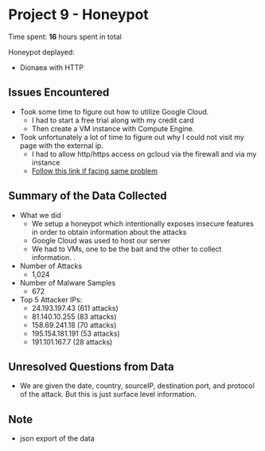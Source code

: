 # Project 9 - Honeypot 

Time spent: **16** hours spent in total

Honeypot deplayed:
- Dionaea with HTTP

## Issues Encountered
- Took some time to figure out how to utilize Google Cloud. 
  - I had to start a free trial along with my credit card
  - Then create a VM instance with Compute Engine. 
- Took unfortunately a lot of time to figure out why I could not visit my page with the external ip. 
  - I had to allow http/https access on gcloud via the firewall and via my instance
  - [Follow this link if facing same problem](https://github.com/RedolentSun/gcloud-instructions-for-mhn/blob/master/README.md)

## Summary of the Data Collected
- What we did
  - We setup a honeypot which intentionally exposes insecure features in order to obtain information about the attacks
  - Google Cloud was used to host our server
  - We had to VMs, one to be the bait and the other to collect information. . 
- Number of Attacks
  - 1,024
- Number of Malware Samples
  - 672
- Top 5 Attacker IPs:
  -  24.193.197.43 (611 attacks)
  -  81.140.10.255 (83 attacks)
  -  158.69.241.18 (70 attacks)
  -  195.154.181.191 (53 attacks)
  -  191.101.167.7 (28 attacks)

## Unresolved Questions from Data
- We are given the date, country, sourceIP, destination port, and protocol of the attack. But this is just surface level information. 

## Note
- json export of the data 
